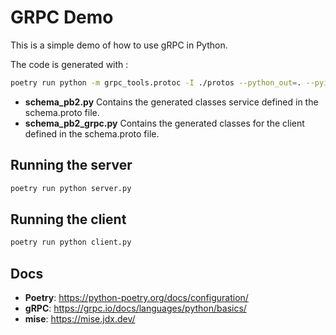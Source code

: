 # GRPC Demo

This is a simple demo of how to use gRPC in Python.

The code is generated with : 
```bash
poetry run python -m grpc_tools.protoc -I ./protos --python_out=. --pyi_out=. --grpc_python_out=. ./protos/schema.proto
```

- **schema_pb2.py** Contains the generated classes service defined in the schema.proto file.
- **schema_pb2_grpc.py** Contains the generated classes for the client defined in the schema.proto file.


## Running the server
```bash
poetry run python server.py
```

## Running the client
```bash
poetry run python client.py
```


## Docs
- **Poetry**: https://python-poetry.org/docs/configuration/
- **gRPC**: https://grpc.io/docs/languages/python/basics/
- **mise**: https://mise.jdx.dev/

